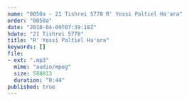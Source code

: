 ```yaml
---
name: "0050a - 21 Tishrei 5778 R' Yossi Paltiel Ha'ara"
order: "0050a"
date: "2018-04-09T07:39:18Z"
hdate: "21 Tishrei 5778"
title: "R' Yossi Paltiel Ha'ara"
keywords: []
file:
- ext: ".mp3"
  mime: "audio/mpeg"
  size: 588813
  duration: "0:44"
published: true
---
```


